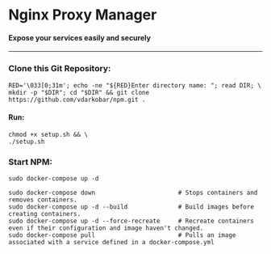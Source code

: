 # Nginx Proxy Manager
#### Expose your services easily and securely
---
  
### Clone this Git Repository:
```
RED='\033[0;31m'; echo -ne "${RED}Enter directory name: "; read DIR; \
mkdir -p "$DIR"; cd "$DIR" && git clone https://github.com/vdarkobar/npm.git .
```
  
#### Run:
```
chmod +x setup.sh && \
./setup.sh
```
  
### Start NPM:
```
sudo docker-compose up -d
```
```
sudo docker-compose down                       # Stops containers and removes containers.
sudo docker-compose up -d --build              # Build images before creating containers.
sudo docker-compose up -d --force-recreate     # Recreate containers even if their configuration and image haven't changed.
sudo docker-compose pull                       # Pulls an image associated with a service defined in a docker-compose.yml
```
  
